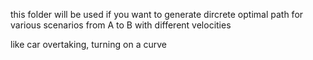 this folder will be used if you want to generate dircrete optimal path for various scenarios from A to B with different velocities

like car overtaking, turning on a curve